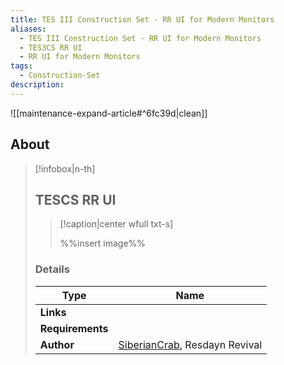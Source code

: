 ```yaml
---
title: TES III Construction Set - RR UI for Modern Monitors
aliases:
  - TES III Construction Set - RR UI for Modern Monitors
  - TES3CS RR UI
  - RR UI for Modern Monitors
tags:
  - Construction-Set
description:
---
```



![[maintenance-expand-article#^6fc39d|clean]]

## About

> [!infobox|n-th]
> 
> ## TESCS RR UI
> 
> > [!caption|center wfull txt-s]
> > 
> > %%insert image%%
> > 
> 
> ### Details
> 
> | Type | Name |
> | --- | --- |
> | **Links** |  |
> | **Requirements** |  |
> | **Author** | [SiberianCrab](https://www.nexusmods.com/morrowind/users/841275), Resdayn Revival |